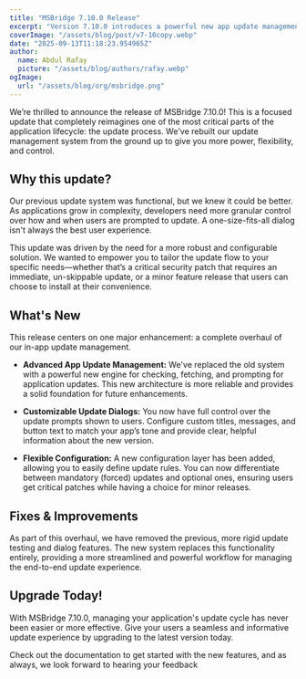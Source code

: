 ```yaml
---
title: "MSBridge 7.10.0 Release"
excerpt: "Version 7.10.0 introduces a powerful new app update management system with advanced, configurable dialogs. This update replaces the previous, simpler update testing and dialog features with a more robust and flexible solution for a better user experience."
coverImage: "/assets/blog/post/v7-10copy.webp"
date: "2025-09-13T11:18:23.954965Z"
author:
  name: Abdul Rafay
  picture: "/assets/blog/authors/rafay.webp"
ogImage:
  url: "/assets/blog/org/msbridge.png"
---
```



We’re thrilled to announce the release of MSBridge 7.10.0! This is a focused update that completely reimagines one of the most critical parts of the application lifecycle: the update process. We've rebuilt our update management system from the ground up to give you more power, flexibility, and control.

## Why this update?

Our previous update system was functional, but we knew it could be better. As applications grow in complexity, developers need more granular control over how and when users are prompted to update. A one-size-fits-all dialog isn't always the best user experience.

This update was driven by the need for a more robust and configurable solution. We wanted to empower you to tailor the update flow to your specific needs—whether that’s a critical security patch that requires an immediate, un-skippable update, or a minor feature release that users can choose to install at their convenience.

## What's New

This release centers on one major enhancement: a complete overhaul of our in-app update management.

*   **Advanced App Update Management:** We've replaced the old system with a powerful new engine for checking, fetching, and prompting for application updates. This new architecture is more reliable and provides a solid foundation for future enhancements.

*   **Customizable Update Dialogs:** You now have full control over the update prompts shown to users. Configure custom titles, messages, and button text to match your app’s tone and provide clear, helpful information about the new version.

*   **Flexible Configuration:** A new configuration layer has been added, allowing you to easily define update rules. You can now differentiate between mandatory (forced) updates and optional ones, ensuring users get critical patches while having a choice for minor releases.

## Fixes & Improvements

As part of this overhaul, we have removed the previous, more rigid update testing and dialog features. The new system replaces this functionality entirely, providing a more streamlined and powerful workflow for managing the end-to-end update experience.

## Upgrade Today!

With MSBridge 7.10.0, managing your application's update cycle has never been easier or more effective. Give your users a seamless and informative update experience by upgrading to the latest version today.

Check out the documentation to get started with the new features, and as always, we look forward to hearing your feedback